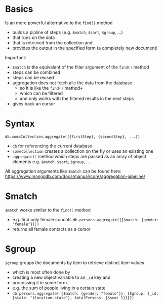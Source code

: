 # Basics

Is an more powerful alternative to the `find()` method

- builds a pipline of steps (e.g. `$match`, `$sort`, `$group`, ...)
- that runs on the data
- that is retrieved from the collection and
- provides the output in the specified form (a completely new document)

Important:

- `$match` is the equivalent of the filter argument of the `find()` method
- steps can be combined
- steps can be reused
- aggregation does not fetch alle the data from the database
  - so it is like the `find()` method+
  - which can be filtered
  - and only works with the filtered results in the next steps
- gives back an cursor

# Syntax

`db.someCollection.aggregate([{firstStep}, {secondStep}, ...])`

- `db` for referencing the current database
- `someCollection` creates a collection on the fly or uses an existing one
- `aggregate()` method which steps are passed as an array of object elements e.g. `$match`, `$sort`, `$group`, ...

All aggregation arguments like `$match` can be found here:
https://www.mongodb.com/docs/manual/core/aggregation-pipeline/

# $match

`$match` works similar to the `find()` method

- e.g. find only female concats `db.persons.aggregate([{$match: {gender: "female"}}])`
- returns all female contacts as a cursor

# $group

`$group` groups the documents by item to retrieve distinct item values

- which is most often done by
- creating a new object variable to an `_id` key and
- processing it in some form
- e.g. the sum of people living in a certain state
- `db.persons.aggregate([{$match: {gender: "female"}}, {$group: {_id: {state: "$location.state"}, totalPersons: {$sum: 1}}}])`
